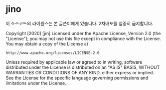 # jino
이 소스코드의 라이센스는 본 글쓴이에게 있습니다.
2차배포를 엄중히 금지합니다.

Copyright [2020] [jin]
Licensed under the Apache License, Version 2.0 (the "License");
you may not use this file except in compliance with the License.
You may obtain a copy of the License at

    http://www.apache.org/licenses/LICENSE-2.0

Unless required by applicable law or agreed to in writing, software
distributed under the License is distributed on an "AS IS" BASIS,
WITHOUT WARRANTIES OR CONDITIONS OF ANY KIND, either express or implied.
See the License for the specific language governing permissions and
limitations under the License.
